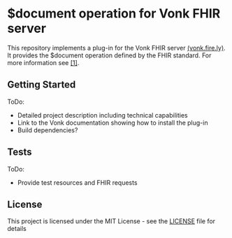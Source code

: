 # $document operation for Vonk FHIR server

This repository implements a plug-in for the Vonk FHIR server [(vonk.fire.ly)](vonk.fire.ly).<br>
It provides the $document operation defined by the FHIR standard. For more information see [[1]](https://www.hl7.org/fhir/operation-composition-document.html).

## Getting Started

ToDo:
* Detailed project description including technical capabilities
* Link to the Vonk documentation showing how to install the plug-in
* Build dependencies?

## Tests

ToDo: 
* Provide test resources and FHIR requests

## License

This project is licensed under the MIT License - see the [LICENSE](LICENSE) file for details
